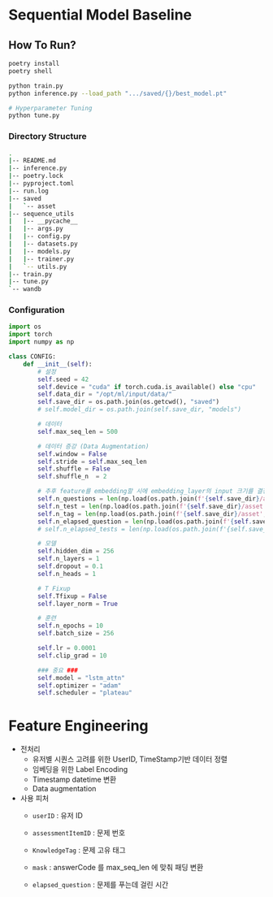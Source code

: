 # Sequential Model Baseline

## How To Run?

```bash
poetry install
poetry shell

python train.py
python inference.py --load_path ".../saved/{}/best_model.pt"

# Hyperparameter Tuning
python tune.py
```

### Directory Structure

```bash
.
|-- README.md
|-- inference.py
|-- poetry.lock
|-- pyproject.toml
|-- run.log
|-- saved
|   `-- asset
|-- sequence_utils
|   |-- __pycache__
|   |-- args.py
|   |-- config.py
|   |-- datasets.py
|   |-- models.py
|   |-- trainer.py
|   `-- utils.py
|-- train.py
|-- tune.py
`-- wandb
```

### Configuration

```python
import os
import torch
import numpy as np

class CONFIG:    
    def __init__(self):
        # 설정
        self.seed = 42
        self.device = "cuda" if torch.cuda.is_available() else "cpu"
        self.data_dir = "/opt/ml/input/data/"
        self.save_dir = os.path.join(os.getcwd(), "saved")
        # self.model_dir = os.path.join(self.save_dir, "models")

        # 데이터
        self.max_seq_len = 500

        # 데이터 증강 (Data Augmentation)
        self.window = False
        self.stride = self.max_seq_len
        self.shuffle = False
        self.shuffle_n  = 2

        # 추후 feature를 embedding할 시에 embedding_layer의 input 크기를 결정할때 사용
        self.n_questions = len(np.load(os.path.join(f'{self.save_dir}/asset', "assessmentItemID_classes.npy")))
        self.n_test = len(np.load(os.path.join(f'{self.save_dir}/asset', "testId_classes.npy")))
        self.n_tag = len(np.load(os.path.join(f'{self.save_dir}/asset', "KnowledgeTag_classes.npy")))
        self.n_elapsed_question = len(np.load(os.path.join(f'{self.save_dir}/asset', "elapsed_question_classes.npy")))
        # self.n_elapsed_tests = len(np.load(os.path.join(f'{self.save_dir}/asset', "elapsed_test_classes.npy")))

        # 모델
        self.hidden_dim = 256
        self.n_layers = 1
        self.dropout = 0.1
        self.n_heads = 1

        # T Fixup
        self.Tfixup = False
        self.layer_norm = True

        # 훈련
        self.n_epochs = 10
        self.batch_size = 256

        self.lr = 0.0001
        self.clip_grad = 10

        ### 중요 ###
        self.model = "lstm_attn"
        self.optimizer = "adam"
        self.scheduler = "plateau"
```

# Feature Engineering

- 전처리
    - 유저별 시퀀스 고려를 위한 UserID, TimeStamp기반 데이터 정렬
    - 임베딩을 위한 Label Encoding
    - Timestamp datetime 변환
    - Data augmentation
- 사용 피처
    - `userID` : 유저 ID
    - `assessmentItemID` : 문제 번호
    - `KnowledgeTag` : 문제 고유 태그
    - `mask` : answerCode 를 max_seq_len 에 맞춰 패딩 변환

    - `elapsed_question` : 문제를 푸는데 걸린 시간
